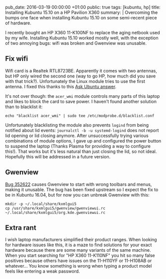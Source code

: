 pub_date: 2016-03-19 00:00:00 +01:00
public: true
tags: [kubuntu, hp]
title: Installing Kubuntu 15.10 on a HP Pavilion X360
summary: |
    Overcoming the bumps one face when installing Kubuntu 15.10 on some semi-recent piece of hardware.

I recently bought an HP X360 11-K100NF to replace the aging netbook used by my wife. Installing Kubuntu 15.10 worked mostly well, with the exception of two annoying bugs: wifi was broken and Gwenview was unusable.

## Fix wifi

Wifi card is a Realtek RTL8723BE. Apparently it comes with two antennas, but HP only wired the second one (way to go HP, how much did you save with that trick?). Unfortunately the Linux module tries to use the first antenna. I fixed this thanks to this [Ask Ubuntu answer][askubuntu].

[askubuntu]: http://askubuntu.com/a/635629

It's not over though: the `acer_wmi` module controls many parts of this laptop and likes to block the card to save power. I haven't found another solution than to blacklist it:

    echo "blacklist acer_wmi" | sudo tee /etc/modprobe.d/blacklist.conf

Unfortunately blacklisting the module also prevents `logind` from being notified about lid events: `journalctl -b -u systemd-logind` does not report lid opening or lid closing anymore. After unsuccessfully trying various combinations of module options, I gave up and configured the power button to suspend the laptop (Thanks Plasma for providing a way to configure this!). That works but it's less natural than just closing the lid, so not ideal. Hopefully this will be addressed in a future version.

## Gwenview

[Bug 352622][gwenviewbug] causes Gwenview to start with wrong toolbars and menus, making it unusable. The bug has been fixed upstream so I expect the fix to be in Kubuntu 16.04, but for now you can unbreak Gwenview with this:

    mkdir -p ~/.local/share/kxmlgui5
    cp /usr/share/kxmlgui5/gwenview/gwenviewui.rc ~/.local/share/kxmlgui5/org.kde.gwenviewui.rc

[gwenviewbug]: https://bugs.kde.org/show_bug.cgi?id=352622

## Extra rant

I wish laptop manufacturers simplified their product ranges. When looking for hardware issues like this, it is a maze to find solutions for your exact hardware because there are some many variants of the same machine. When you start searching for "HP X360 11-K110NF" you hit so many false positives because others have issues on the 11-H110YF or 11-H108AB or whatever... You know something is wrong when typing a product model feels like entering a weak password.
